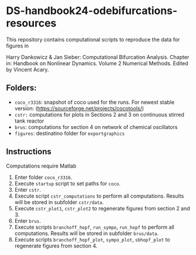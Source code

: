 # DS-handbook24-odebifurcations-resources
This repository contains computational scripts to reproduce the data for figures in

Harry Dankowicz \& Jan Sieber: Computational Bifurcation Analysis. Chapter in: Handbook on Nonlinear Dynamics. Volume 2 Numerical Methods. Edited by Vincent Acary.

## Folders:
* `coco_r3316`: snapshot of coco used for the runs. For newest stable version: (https://sourceforge.net/projects/cocotools/)
* `cstr:` computations for plots in Sections 2 and 3 on continuous stirred tank reactor
* `brus`: computations for section 4 on network of chemical oscillators
* `figures`: destinatino folder for `exportgraphics`

## Instructions

Computations require Matlab

1. Enter folder `coco_r3316`.
2. Execute `startup` script to set paths for `coco`.
3. Enter `cstr`.
4. Execute script `cstr_computations` to perform all computations. Results will be stored in subfolder `cstr/data`.
5. Execute `cstr_plot1`, `cstr_plot2` to regenerate figures from section 2 and 3.
6. Enter `brus`.
7. Execute scripts `branchoff_hopf`, `run_sympo`, `run_hopf` to perform all computations. Results will be stored in subfolder `brus/data`.
8. Execute scripts `branchoff_hopf_plot`, `sympo_plot`, `sbhopf_plot` to regenerate figures from section 4. 
